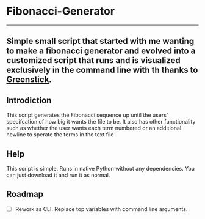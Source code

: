 # Fibonacci-Generator
---
Simple small script that started with me wanting to make a fibonacci generator and evolved into a customized script that runs and is visualized exclusively in the command line with th thanks to [Greenstick](https://stackoverflow.com/questions/3173320/text-progress-bar-in-the-console). 
---
## Introdiction

This script generates the Fibonacci sequence up until the users' specifcation of how big it wants the file to be. 
It also has other functionality such as whether the user wants each term numbered or an additional newline to sperate the terms in the text file

## Help

This script is simple. Runs in native Python without any dependencies. You can just download it and run it as normal. 

## Roadmap

- [ ] Rework as CLI. Replace top variables with command line arguments.